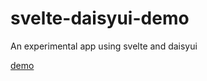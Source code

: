 # svelte-daisyui-demo

An experimental app using svelte and daisyui

[demo](https://ykrods.github.io/svelte-daisyui-demo/)
